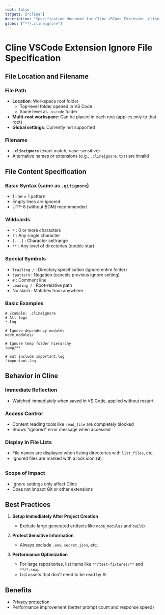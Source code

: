 ```yaml
---
root: false
targets: ["cline"]
description: "Specification document for Cline VSCode Extension .clineignore file"
globs: ["**/.clineignore"]
---
```


# Cline VSCode Extension Ignore File Specification

## File Location and Filename

### File Path
- **Location**: Workspace root folder
  - Top-level folder opened in VS Code
  - Same level as `.vscode` folder
- **Multi-root workspace**: Can be placed in each root (applies only to that root)
- **Global settings**: Currently not supported

### Filename
- **`.clineignore`** (exact match, case-sensitive)
- Alternative names or extensions (e.g., `.clineignore.txt`) are invalid

## File Content Specification

### Basic Syntax (same as `.gitignore`)
- 1 line = 1 pattern
- Empty lines are ignored
- UTF-8 (without BOM) recommended

### Wildcards
- `*` : 0 or more characters
- `?` : Any single character  
- `[...]` : Character set/range
- `**` : Any level of directories (double star)

### Special Symbols
- `Trailing /` : Directory specification (ignore entire folder)
- `!pattern` : Negation (cancels previous ignore setting)
- `#` : Comment line
- `Leading /` : Root-relative path
- No slash : Matches from anywhere

### Basic Examples
```
# Example: .clineignore
# All logs
*.log

# Ignore dependency modules
node_modules/

# Ignore temp folder hierarchy
temp/**

# But include important.log
!important.log
```

## Behavior in Cline

### Immediate Reflection
- Watched immediately when saved in VS Code, applied without restart

### Access Control
- Content reading tools like `read_file` are completely blocked
- Shows "ignored" error message when accessed

### Display in File Lists
- File names are displayed when listing directories with `list_files`, etc.
- Ignored files are marked with a lock icon (🔒)

### Scope of Impact
- Ignore settings only affect Cline
- Does not impact Git or other extensions

## Best Practices

1. **Setup Immediately After Project Creation**
   - Exclude large generated artifacts like `node_modules` and `build/`

2. **Protect Sensitive Information**
   - Always exclude `.env`, `secret.json`, etc.

3. **Performance Optimization**
   - For large repositories, list items like `**/test-fixtures/**` and `**/*.snap`
   - List assets that don't need to be read by AI

## Benefits
- Privacy protection
- Performance improvement (better prompt count and response speed)